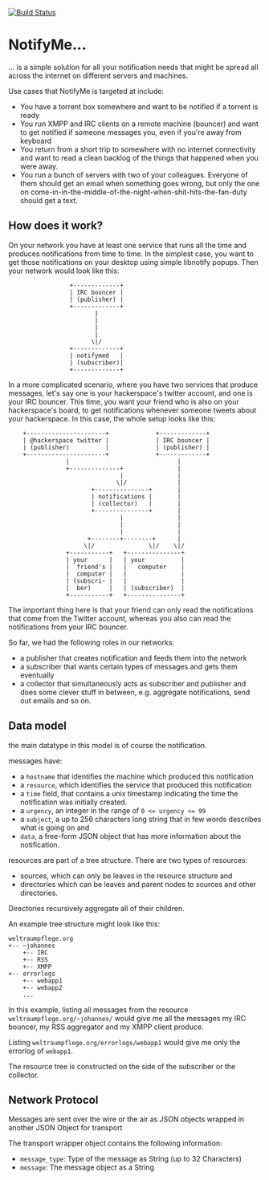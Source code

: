 [![Build Status](https://travis-ci.org/waaaaargh/notifyme.png?branch=task/travis)](https://travis-ci.org/waaaaargh/notifyme)

NotifyMe...
===========

... is a simple solution for all your notification needs that might be spread
all across the internet on different servers and machines.

Use cases that NotifyMe is targeted at include:
* You have a torrent box somewhere and want to be notified if a torrent is
  ready
* You run XMPP and IRC clients on a remote machine (bouncer) and want to get
  notified if someone messages you, even if you're away from keyboard
* You return from a short trip to somewhere with no internet connectivity and
  want to read a clean backlog of the things that happened when you were away.
* You run a bunch of servers with two of your colleagues. Everyone of them
  should get an email when something goes wrong, but only the one on
  come-in-in-the-middle-of-the-night-when-shit-hits-the-fan-duty should get
  a text.

How does it work?
-----------------

On your network you have at least one service that runs all the time and
produces notifications from time to time. In the simplest case, you want to 
get those notifications on your desktop using simple libnotify popups. Then
your network would look like this:

```
                 +-------------+
                 | IRC bouncer |
                 | (publisher) |
                 +-------------+
                        |
                        |
                        |
                        |
                       \|/
                 +-------------+
                 | notifymed   |
                 | (subscriber)|
                 +-------------+  
```

In a more complicated scenario, where you have two services that produce
messages, let's say one is your hackerspace's twitter account, and one is your
IRC bouncer. This time, you want your friend who is also on your hackerspace's
board, to get notifications whenever someone tweets about your hackerspace. In
this case, the whole setup looks like this:

```
    +----------------------+             +-------------+
    | @hackerspace twitter |             | IRC bouncer |
    | (publisher)          |             | (publisher) |
    +----------------------+             +-------------+
                |                              |
                +--------------+               |
                               |               |
                              \|/              |
                       +---------------+       |
                       | notifications |       |
                       | (collector)   |       |
                       +---------------+       |
                               |               |
                               |               |
                               |               |
                      +--------+--------+      |
                     \|/               \|/    \|/
                +-----------+   +---------------+
                | your      |   | your          |
                |  friend's |   |   computer    |
                |  computer |   |               |
                | (subscri- |   |               |
                |  ber)     |   | (subscriber)  |
                +-----------+   +---------------+
```
The important thing here is that your friend can only read the notifications
that come from the Twitter account, whereas you also can read the notifications
from your IRC bouncer.

So far, we had the following roles in our networks:
* a publisher that creates notification and feeds them into the network
* a subscriber that wants certain types of messages and gets them eventually
* a collector that simultaneously acts as subscriber and publisher and does some
  clever stuff in between, e.g. aggregate notifications, send out emails
  and so on.

Data model
----------

the main datatype in this model is of course the notification.

messages have:
* a `hostname` that identifies the machine which produced this notification
* a `resource`, which identifies the service that produced this notification
* a `time` field, that contains a unix timestamp indicating the time the
  notification was initially created.
* a `urgency`, an integer in the range of `0 <= urgency <= 99`
* a `subject`, a up to 256 characters long string that in few words describes
  what is going on and
* `data`, a free-form JSON object that has more information about the
  notification.

resources are part of a tree structure. There are two types of resources:
* sources, which can only be leaves in the resource structure and
* directories which can be leaves and parent nodes to sources and other
  directories.

Directories recursively aggregate all of their children.

An example tree structure might look like this:
```
weltraumpflege.org
+-- ~johannes
    +-- IRC
    +-- RSS
    +-- XMPP
+-- errorlogs
    +-- webapp1
    +-- webapp2
    ...
```

In this example, listing all messages from the resource `weltraumpflege.org/~johannes/`
would give me all the messages my IRC bouncer, my RSS aggregator and my XMPP
client produce.

Listing `weltraumpflege.org/errorlogs/webapp1` would give me only the errorlog
of `webapp1`.

The resource tree is constructed on the side of the subscriber or the 
collector.

Network Protocol
----------------

Messages are sent over the wire or the air as JSON objects wrapped in another
JSON Object for transport

The transport wrapper object contains the following information:
* `message_type`: Type of the message as String (up to 32 Characters)
* `message`: The message object as a String
